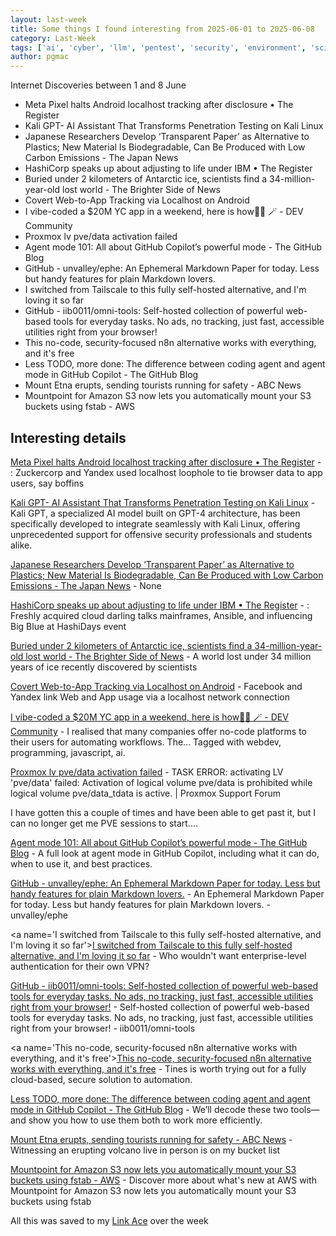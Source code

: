 ```yaml
---
layout: last-week
title: Some things I found interesting from 2025-06-01 to 2025-06-08
category: Last-Week
tags: ['ai', 'cyber', 'llm', 'pentest', 'security', 'environment', 'science', 'ansible', 'open source', 'orchestration', 'terraform', 'geography', 'history', 'science', 'cyber', 'privacy', 'security', 'ai', 'coding assistant', 'llm', 'home', 'host your own', 'storage', 'ai', 'coding assistant', 'github', 'knowledge', 'management', 'markdown', 'host your own', 'networking', 'vpn', 'host your own', 'open source', 'tools', 'automation', 'cyber', 'security', 'workflow', 'ai', 'coding assistant', 'github', 'llm', 'earth', 'aws', 'file system', 's3']
author: pgmac
---
```


Internet Discoveries between  1 and  8 June
- Meta Pixel halts Android localhost tracking after disclosure • The Register
- Kali GPT- AI Assistant That Transforms Penetration Testing on Kali Linux
- Japanese Researchers Develop ‘Transparent Paper’ as Alternative to Plastics; New Material Is Biodegradable, Can Be Produced with Low Carbon Emissions - The Japan News
- HashiCorp speaks up about adjusting to life under IBM • The Register
- Buried under 2 kilometers of Antarctic ice, scientists find a 34-million-year-old lost world - The Brighter Side of News
- Covert Web-to-App Tracking via Localhost on Android
- I vibe-coded a $20M YC app in a weekend, here is how🧙‍♂️ 🪄 - DEV Community
- Proxmox lv pve/data activation failed
- Agent mode 101: All about GitHub Copilot’s powerful mode - The GitHub Blog
- GitHub - unvalley/ephe: An Ephemeral Markdown Paper for today. Less but handy features for plain Markdown lovers.
- I switched from Tailscale to this fully self-hosted alternative, and I'm loving it so far
- GitHub - iib0011/omni-tools: Self-hosted collection of powerful web-based tools for everyday tasks. No ads, no tracking, just fast, accessible utilities right from your browser!
- This no-code, security-focused n8n alternative works with everything, and it's free
- Less TODO, more done: The difference between coding agent and agent mode in GitHub Copilot - The GitHub Blog
- Mount Etna erupts, sending tourists running for safety - ABC News
- Mountpoint for Amazon S3 now lets you automatically mount your S3 buckets using fstab - AWS

## Interesting details

<a name='Meta Pixel halts Android localhost tracking after disclosure • The Register'>[Meta Pixel halts Android localhost tracking after disclosure • The Register](https://www.theregister.com/2025/06/03/meta_pauses_android_tracking_tech/)</a> - : Zuckercorp and Yandex used localhost loophole to tie browser data to app users, say boffins

<a name='Kali GPT- AI Assistant That Transforms Penetration Testing on Kali Linux'>[Kali GPT- AI Assistant That Transforms Penetration Testing on Kali Linux](https://cybersecuritynews.com/kali-gpt/)</a> - Kali GPT, a specialized AI model built on GPT-4 architecture, has been specifically developed to integrate seamlessly with Kali Linux, offering unprecedented support for offensive security professionals and students alike.

<a name='Japanese Researchers Develop ‘Transparent Paper’ as Alternative to Plastics; New Material Is Biodegradable, Can Be Produced with Low Carbon Emissions - The Japan News'>[Japanese Researchers Develop ‘Transparent Paper’ as Alternative to Plastics; New Material Is Biodegradable, Can Be Produced with Low Carbon Emissions - The Japan News](https://japannews.yomiuri.co.jp/science-nature/technology/20250605-259501/)</a> - None

<a name='HashiCorp speaks up about adjusting to life under IBM • The Register'>[HashiCorp speaks up about adjusting to life under IBM • The Register](https://www.theregister.com/2025/06/05/hashicorp_ibm_hashidays/)</a> - : Freshly acquired cloud darling talks mainframes, Ansible, and influencing Big Blue at HashiDays event

<a name='Buried under 2 kilometers of Antarctic ice, scientists find a 34-million-year-old lost world - The Brighter Side of News'>[Buried under 2 kilometers of Antarctic ice, scientists find a 34-million-year-old lost world - The Brighter Side of News](https://www.thebrighterside.news/global-good/buried-under-2-kilometers-of-antarctic-ice-scientists-find-a-34-million-year-old-lost-world/)</a> - A world lost under 34 million years of ice recently discovered by scientists

<a name='Covert Web-to-App Tracking via Localhost on Android'>[Covert Web-to-App Tracking via Localhost on Android](https://localmess.github.io/)</a> - Facebook and Yandex link Web and App usage via a localhost network connection

<a name='I vibe-coded a $20M YC app in a weekend, here is how🧙‍♂️ 🪄 - DEV Community'>[I vibe-coded a $20M YC app in a weekend, here is how🧙‍♂️ 🪄 - DEV Community](https://dev.to/composiodev/i-vibe-coded-a-20m-yc-app-in-a-weekend-heres-how-533o)</a> - I realised that many companies offer no-code platforms to their users for automating workflows. The... Tagged with webdev, programming, javascript, ai.

<a name='Proxmox lv pve/data activation failed'>[Proxmox lv pve/data activation failed](https://forum.proxmox.com/threads/task-error-activating-lv-pve-data-failed-activation-of-logical-volume-pve-data-is-prohibited-while-logical-volume-pve-data_tdata-is-active.106225/)</a> - TASK ERROR: activating LV 'pve/data' failed: Activation of logical volume pve/data is prohibited while logical volume pve/data_tdata is active. | Proxmox Support Forum

I have gotten this a couple of times and have been able to get past it, but I can no longer get me PVE sessions to start....

<a name='Agent mode 101: All about GitHub Copilot’s powerful mode - The GitHub Blog'>[Agent mode 101: All about GitHub Copilot’s powerful mode - The GitHub Blog](https://github.blog/ai-and-ml/github-copilot/agent-mode-101-all-about-github-copilots-powerful-mode/)</a> - A full look at agent mode in GitHub Copilot, including what it can do, when to use it, and best practices.

<a name='GitHub - unvalley/ephe: An Ephemeral Markdown Paper for today. Less but handy features for plain Markdown lovers.'>[GitHub - unvalley/ephe: An Ephemeral Markdown Paper for today. Less but handy features for plain Markdown lovers.](https://github.com/unvalley/ephe)</a> - An Ephemeral Markdown Paper for today. Less but handy features for plain Markdown lovers. - unvalley/ephe

<a name='I switched from Tailscale to this fully self-hosted alternative, and I'm loving it so far'>[I switched from Tailscale to this fully self-hosted alternative, and I'm loving it so far](https://www.xda-developers.com/switched-from-tailscale-to-fully-self-hosted-alternative-netbird/)</a> - Who wouldn't want enterprise-level authentication for their own VPN?

<a name='GitHub - iib0011/omni-tools: Self-hosted collection of powerful web-based tools for everyday tasks. No ads, no tracking, just fast, accessible utilities right from your browser!'>[GitHub - iib0011/omni-tools: Self-hosted collection of powerful web-based tools for everyday tasks. No ads, no tracking, just fast, accessible utilities right from your browser!](https://github.com/iib0011/omni-tools)</a> - Self-hosted collection of powerful web-based tools for everyday tasks. No ads, no tracking, just fast, accessible utilities right from your browser! - iib0011/omni-tools

<a name='This no-code, security-focused n8n alternative works with everything, and it's free'>[This no-code, security-focused n8n alternative works with everything, and it's free](https://www.xda-developers.com/cloud-based-n8n-alternative/)</a> - Tines is worth trying out for a fully cloud-based, secure solution to automation.

<a name='Less TODO, more done: The difference between coding agent and agent mode in GitHub Copilot - The GitHub Blog'>[Less TODO, more done: The difference between coding agent and agent mode in GitHub Copilot - The GitHub Blog](https://github.blog/developer-skills/github/less-todo-more-done-the-difference-between-coding-agent-and-agent-mode-in-github-copilot/)</a> - We’ll decode these two tools—and show you how to use them both to work more efficiently.

<a name='Mount Etna erupts, sending tourists running for safety - ABC News'>[Mount Etna erupts, sending tourists running for safety - ABC News](https://www.abc.net.au/news/2025-06-02/mount-etna-erupts-sends-tourists-running/105368608)</a> - Witnessing an erupting volcano live in person is on my bucket list

<a name='Mountpoint for Amazon S3 now lets you automatically mount your S3 buckets using fstab - AWS'>[Mountpoint for Amazon S3 now lets you automatically mount your S3 buckets using fstab - AWS](https://aws.amazon.com/about-aws/whats-new/2025/05/mountpoint-amazon-s3-mount-buckets-fstab/)</a> - Discover more about what's new at AWS with Mountpoint for Amazon S3 now lets you automatically mount your S3 buckets using fstab

All this was saved to my [Link Ace](https://links.pgmac.net.au/) over the week
